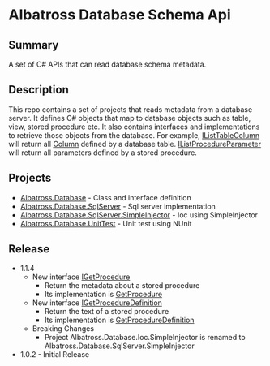 # Albatross Database Schema Api

## Summary
A set of C# APIs that can read database schema metadata.

## Description
This repo contains a set of projects that reads metadata from a database server.  It defines C# objects that map to database objects such as table, view, stored procedure etc.  It also contains interfaces and implementations to retrieve those objects from the database.  For example, [IListTableColumn](xref:Albatross.Database.IListTableColumn) will return all [Column](xref:Albatross.Database.Column) defined by a database table.  [IListProcedureParameter](xref:Albatross.Database.IListProcedureParameter) will return all parameters defined by a stored procedure.

## Projects
* [Albatross.Database](xref:Albatross.Database) - Class and interface definition
* [Albatross.Database.SqlServer](xref:Albatross.Database.SqlServer) - Sql server implementation
* [Albatross.Database.SqlServer.SimpleInjector](xref:Albatross.Database.SqlServer.SimpleInjector) - Ioc using SimpleInjector
* [Albatross.Database.UnitTest](xref:Albatross.Database.UnitTest) - Unit test using NUnit

## Release
* 1.1.4
	* New interface [IGetProcedure](xref:Albatross.Database.IGetProcedure)
		* Return the metadata about a stored procedure
		* Its implementation is [GetProcedure](xref:Albatross.Database.SqlServer.GetProcedure)
	* New interface [IGetProcedureDefinition](xref:Albatross.Database.IGetProcedureDefinition)
		* Return the text of a stored procedure
		* Its implementation is [GetProcedureDefinition](xref:Albatross.Database.SqlServer.GetProcedure)
	* Breaking Changes
		* Project Albatross.Database.Ioc.SimpleInjector is renamed to Albatross.Database.SqlServer.SimpleInjector
* 1.0.2 - Initial Release